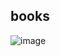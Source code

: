 ## books 
![image](https://github.com/StivenColorado/books/assets/90488682/de52cf45-fe91-43d8-a96c-ac3109f785ca)

